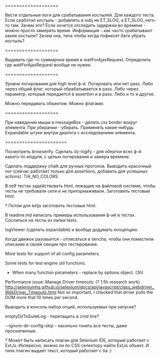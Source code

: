 ===================

Вести отдельные логи для срабатывания костылей.
Для каждого теста.
Если сработал костыль - добавлять в subj не ET_SLOG, а ET_SLOG_чего-то там.
Зачем это?
Если хочется отследить задержки во времени - можно просто замерять время.
Информация - как часто срабатывают какие костыли?
Зачем она, типа чтобы когда пофиксят баги убрать костыль?

===================

Выдавать где-то суммарное время в waitForAjaxRequest.
Определить где waitForAjaxRequest вообще не нужен.

===================

Уровни логирования для high level ф-й.
Логировать или нет pass.
Либо через общий флаг, который обрабатывается в pass.
Либо через параметр, который передается в assertion и в pass.
Либо и то и другое.

Можно передавать объектом.
Можно флагами.

===================

При наведении мыши в messageBox - делать css border вокруг элемента.
При убирании - убирать.
Применять какие-нибудь Expandable штуки внутри диалога с исследованием элемента.

======================

Посмотреть browserify.
Сделать dz-logify - для обертки всех ф-й какого-то модуля, с целью логирования и замера времени.

Сделать поддержку chalk для ручных прогонов.
Выводить красочный лог (сейчас работает только для assertions, добавить для успешных actions).
TIA_NO_COLORS

В self тестах задействовать html, лежащие на файловой системе,
чтобы тесты не требовали сети и не притормаживали.
Заготовить тестовые html.

? Потом для extjs заготовить тестовые html.

В readme.md написать примеры использования ф-ий в тестах.
Сослаться на тесты из папки tests.

logViewer (сделать expandable) и вообще додумать концепцию.

Когда движок разовьется - отписаться в sencha, чтобы они поместили описание в своей секции
про тестирование.

More tests for support of all config parameters.

Some tests for test engine util functions.

* When many function parameters - replace by options object. (3h)

Performance issue: Manage Driver timeouts: (? 1.5h research work)
http://seleniumhq.github.io/selenium/docs/api/javascript/class_webdriver_WebDriver_Timeouts.html
Not so important, I checked that driver polls the DOM more that 10 times per second.


Выводить в консоль набор опций, используемых при запуске?

emptyDirToSuiteLog - перетащить в cmd line?

--ignore-dir-config-skip - насильно гонять все тесты, даже проскипанные.

? Может быть написать плагин для Selenium IDE, который работает с ExtJs.
Интересно, можно ли по CSS селектору найти ExtJs объект.
И типа плагин выдает текст, который работает с tia :)


